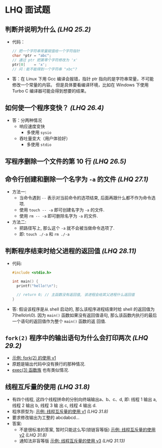 # LHQ 面试题

## 判断并说明为什么 _(LHQ 25.2)_

- 代码：

  ```c
  // 把一个字符串常量赋值给一个字符指针
  char *ptr = "abc";
  // 通过 ptr 把第零个字符修改为 'x'
  ptr[0]    = 'x';
  // 问：能不能得到一个字符串 "xbc"?
  ```

- 答：在 Linux 下用 Gcc 编译会报错，指针 ptr 指向的是字符串常量，不可能修改一个常量的内容。
  但是具体要看编译环境，比如在 Windows 下使用 Turbo C 编译器可能会得到想要的结果。

## 如何使一个程序变快？ _(LHQ 26.4)_

- 答：分两种情况
  - 响应速度变快
    - 多使用 `sysio`
  - 吞吐量变大（用户体验好）
    - 多使用 `stdio`

## 写程序删除一个文件的第 10 行 _(LHQ 26.5)_

## 命令行创建和删除一个名字为 `-a` 的文件 _(LHQ 27.1)_

- 方法一:
  - 当命令遇到 `--` 表示对当前命令的选项结束, 后面再跟什么都不作为命令选项.
  - 使用 `touch -- -a` 即可创建名字为 `-a` 的文件.
  - 使用 `rm -- -a` 即可删除名字为 `-a` 的文件.
- 方法二:
  - 把路径写上, 那么这个 `-a` 就不会被当做命令选项了.
  - 即: `touch ./-a` 和 `rm ./-a`

## 判断程序结束时给父进程的返回值 _(LHQ 28.11)_

- 代码:

  ```c
  #include <stdio.h>

  int main() {
    printf("hello!\n");

    // return 0; // 主函数没有返回值, 该进程会给其父进程什么返回值
  }
  ```

- 答: 假设该程序是从 shell 启动的, 那么该程序进程结束时给 shell 的返回值为 7(hello\n\0). 因为
  `main()` 函数如果没有返回值语句, 那么该函数内执行的最后一个语句的返回值作为整个 `main()` 函数的返
  回值.

## `fork(2)` 程序中的输出语句为什么会打印两次 _(LHQ 29.2)_

- [示例: fork(2) 的使用 v1](./15120.进程基础.md#fork2-lhq-291)
- 原题是输出代码中没有换行的那种情况.
- [exec(3) 函数族](./15120.进程基础.md#exec3-函数族-lhq-297) 也有类似情况.

## 线程互斥量的使用 _(LHQ 31.8)_

- 有四个线程, 这四个线程拼命的分别向终端输出a、b、c、d, 即: 线程 1 输出 a, 线程 2 输出 b, 线程 3 输
  出 c, 线程 4 输出 d.
- 程序原型为: [示例: 线程互斥量的使用 v1](./Atta/code/1128-abcd/README.md#v1) _(LHQ 31.8)_
- 要求修改输出为工整的 abcdabcd...
- 答案:
  - 不是很标准的答案, 暂时只能这么写(锁链盲等版) [示例: 线程互斥量的使用 v2](./Atta/code/1128-abcd/README.md#v2) _(LHQ 31.8)_
  - 通知法非盲等版 [示例: 线程互斥量的使用 v3](./Atta/code/1128-abcd/README.md#v3) _(LHQ 31.13)_
